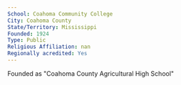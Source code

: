 ```yaml
---
School: Coahoma Community College
City: Coahoma County
State/Territory: Mississippi
Founded: 1924
Type: Public
Religious Affiliation: nan
Regionally acredited: Yes
---
```

Founded as "Coahoma County Agricultural High School"